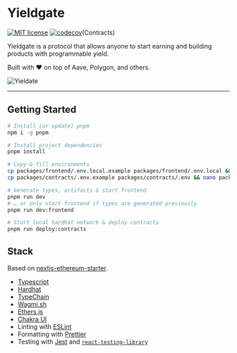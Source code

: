 # Yieldgate

[![MIT license](https://img.shields.io/badge/License-MIT-blue.svg)](https://yieldgate.mit-license.org/)
[![codecov](https://codecov.io/gh/yieldgate/yieldgate/branch/develop/graph/badge.svg?token=Y1BVBCAJK5)](https://codecov.io/gh/yieldgate/yieldgate)(Contracts)

Yieldgate is a protocol that allows anyone to start earning and building products with programmable yield.

Built with ❤️ on top of Aave, Polygon, and others.

![Yieldate](https://i.imgur.com/j316O86.png "Yieldgate")

---

## Getting Started

```bash
# Install (or update) pnpm
npm i -g pnpm

# Install project dependencies
pnpm install

# Copy & fill environments
cp packages/frontend/.env.local.example packages/frontend/.env.local && nano packages/frontend/.env.local
cp packages/contracts/.env.example packages/contracts/.env && nano packages/contracts/.env

# Generate types, artifacts & start frontend
pnpm run dev
# … or only start frontend if types are generated previously
pnpm run dev:frontend

# Start local hardhat network & deploy contracts
pnpm run deploy:contracts
```

## Stack

Based on [nextjs-ethereum-starter](https://github.com/ChangoMan/nextjs-ethereum-starter).

- [Typescript](https://www.typescriptlang.org/)
- [Hardhat](https://hardhat.org/)
- [TypeChain](https://github.com/ethereum-ts/TypeChain)
- [Wagmi.sh](https://wagmi.sh/)
- [Ethers.js](https://docs.ethers.io/v5/)
- [Chakra UI](https://chakra-ui.com/)
- Linting with [ESLint](https://eslint.org/)
- Formatting with [Prettier](https://prettier.io/)
- Testing with [Jest](https://jestjs.io/) and [`react-testing-library`](https://testing-library.com/docs/react-testing-library/intro)
